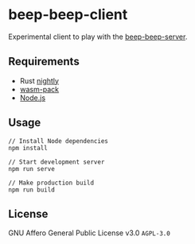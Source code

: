 beep-beep-client
===

Experimental client to play with the [beep-beep-server](https://github.com/p2panda/beep-beep-server).

## Requirements

* Rust [nightly](https://github.com/rust-lang/rustup#working-with-nightly-rust)
* [wasm-pack](https://rustwasm.github.io/wasm-pack/installer/)
* [Node.js](https://nodejs.org/en/)

## Usage

```
// Install Node dependencies
npm install

// Start development server
npm run serve

// Make production build
npm run build
```

## License

GNU Affero General Public License v3.0 `AGPL-3.0`
